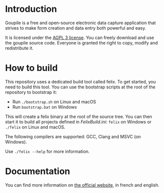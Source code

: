 # Introduction

Goupile is a free and open-source electronic data capture application that
strives to make form creation and data entry both powerful and easy.

It is licensed under the [AGPL 3 license](https://www.gnu.org/licenses/#AGPL). You can freely
download and use the goupile source code. Everyone is granted the right to copy, modify
and redistribute it.

# How to build

This repository uses a dedicated build tool called felix. To get started, you need to build
this tool. You can use the bootstrap scripts at the root of the repository to bootstrap it:

* Run `./bootstrap.sh` on Linux and macOS
* Run `bootstrap.bat` on Windows

This will create a felix binary at the root of the source tree. You can then start it to
build all projects defined in *FelixBuild.ini*: `felix` on Windows or `./felix` on Linux and macOS.

The following compilers are supported: GCC, Clang and MSVC (on Windows).

Use `./felix --help` for more information.

# Documentation

You can find more information on [the official website](https://goupile.fr/), in french and english.
